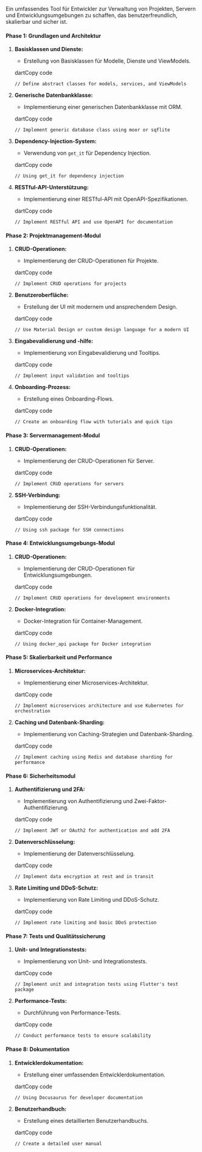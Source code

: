 Ein umfassendes Tool für Entwickler zur Verwaltung von Projekten, Servern und Entwicklungsumgebungen zu schaffen, das benutzerfreundlich, skalierbar und sicher ist.

#### Phase 1: Grundlagen und Architektur

1. **Basisklassen und Dienste:**

   - Erstellung von Basisklassen für Modelle, Dienste und ViewModels.

   dartCopy code

   `// Define abstract classes for models, services, and ViewModels`

2. **Generische Datenbankklasse:**

   - Implementierung einer generischen Datenbankklasse mit ORM.

   dartCopy code

   `// Implement generic database class using moor or sqflite`

3. **Dependency-Injection-System:**

   - Verwendung von `get_it` für Dependency Injection.

   dartCopy code

   `// Using get_it for dependency injection`

4. **RESTful-API-Unterstützung:**

   - Implementierung einer RESTful-API mit OpenAPI-Spezifikationen.

   dartCopy code

   `// Implement RESTful API and use OpenAPI for documentation`

#### Phase 2: Projektmanagement-Modul

1. **CRUD-Operationen:**

   - Implementierung der CRUD-Operationen für Projekte.

   dartCopy code

   `// Implement CRUD operations for projects`

2. **Benutzeroberfläche:**

   - Erstellung der UI mit modernem und ansprechendem Design.

   dartCopy code

   `// Use Material Design or custom design language for a modern UI`

3. **Eingabevalidierung und -hilfe:**

   - Implementierung von Eingabevalidierung und Tooltips.

   dartCopy code

   `// Implement input validation and tooltips`

4. **Onboarding-Prozess:**

   - Erstellung eines Onboarding-Flows.

   dartCopy code

   `// Create an onboarding flow with tutorials and quick tips`

#### Phase 3: Servermanagement-Modul

1. **CRUD-Operationen:**

   - Implementierung der CRUD-Operationen für Server.

   dartCopy code

   `// Implement CRUD operations for servers`

2. **SSH-Verbindung:**

   - Implementierung der SSH-Verbindungsfunktionalität.

   dartCopy code

   `// Using ssh package for SSH connections`

#### Phase 4: Entwicklungsumgebungs-Modul

1. **CRUD-Operationen:**

   - Implementierung der CRUD-Operationen für Entwicklungsumgebungen.

   dartCopy code

   `// Implement CRUD operations for development environments`

2. **Docker-Integration:**

   - Docker-Integration für Container-Management.

   dartCopy code

   `// Using docker_api package for Docker integration`

#### Phase 5: Skalierbarkeit und Performance

1. **Microservices-Architektur:**

   - Implementierung einer Microservices-Architektur.

   dartCopy code

   `// Implement microservices architecture and use Kubernetes for orchestration`

2. **Caching und Datenbank-Sharding:**

   - Implementierung von Caching-Strategien und Datenbank-Sharding.

   dartCopy code

   `// Implement caching using Redis and database sharding for performance`

#### Phase 6: Sicherheitsmodul

1. **Authentifizierung und 2FA:**

   - Implementierung von Authentifizierung und Zwei-Faktor-Authentifizierung.

   dartCopy code

   `// Implement JWT or OAuth2 for authentication and add 2FA`

2. **Datenverschlüsselung:**

   - Implementierung der Datenverschlüsselung.

   dartCopy code

   `// Implement data encryption at rest and in transit`

3. **Rate Limiting und DDoS-Schutz:**

   - Implementierung von Rate Limiting und DDoS-Schutz.

   dartCopy code

   `// Implement rate limiting and basic DDoS protection`

#### Phase 7: Tests und Qualitätssicherung

1. **Unit- und Integrationstests:**

   - Implementierung von Unit- und Integrationstests.

   dartCopy code

   `// Implement unit and integration tests using Flutter's test package`

2. **Performance-Tests:**

   - Durchführung von Performance-Tests.

   dartCopy code

   `// Conduct performance tests to ensure scalability`

#### Phase 8: Dokumentation

1. **Entwicklerdokumentation:**

   - Erstellung einer umfassenden Entwicklerdokumentation.

   dartCopy code

   `// Using Docusaurus for developer documentation`

2. **Benutzerhandbuch:**

   - Erstellung eines detaillierten Benutzerhandbuchs.

   dartCopy code

   `// Create a detailed user manual`
